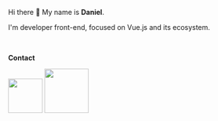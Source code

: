 <p>Hi there 👋 My name is <b>Daniel</b>.</p>

<p>I'm developer front-end, focused on Vue.js and its ecosystem.</p>

<br>

<p><b>Contact</b></p>

<a href = "mailto:contato@danbsilva98@gmail.com"><img width="70" src="https://img.shields.io/badge/Gmail-D14836?style=for-the-badge&logo=gmail&logoColor=white" target="_blank"></a>
<a href="https://www.linkedin.com/in/danielfilh0/" target="_blank"><img width="90" src="https://img.shields.io/badge/-LinkedIn-%230077B5?style=for-the-badge&logo=linkedin&logoColor=white" target="_blank"></a>
